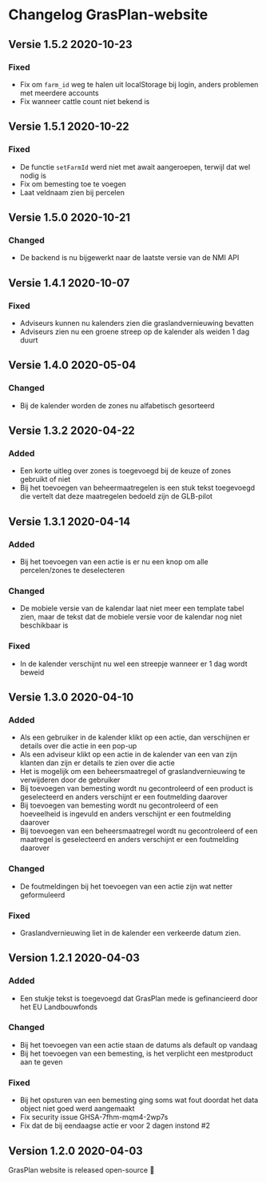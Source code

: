 # Changelog GrasPlan-website

## Versie 1.5.2 2020-10-23
### Fixed
* Fix om `farm_id` weg te halen uit localStorage bij login, anders problemen met meerdere accounts
* Fix wanneer cattle count niet bekend is

## Versie 1.5.1 2020-10-22
### Fixed 
* De functie `setFarmId` werd niet met await aangeroepen, terwijl dat wel nodig is
* Fix om bemesting toe te voegen
* Laat veldnaam zien bij percelen

## Versie 1.5.0 2020-10-21
### Changed
* De backend is nu bijgewerkt naar de laatste versie van de NMI API

## Versie 1.4.1 2020-10-07
### Fixed
* Adviseurs kunnen nu kalenders zien die graslandvernieuwing bevatten
* Adviseurs zien nu een groene streep op de kalender als weiden 1 dag duurt

## Versie 1.4.0 2020-05-04
### Changed
* Bij de kalender worden de zones nu alfabetisch gesorteerd

## Versie 1.3.2 2020-04-22
### Added
* Een korte uitleg over zones is toegevoegd bij de keuze of zones gebruikt of niet
* Bij het toevoegen van beheermaatregelen is een stuk tekst toegevoegd die vertelt dat deze maatregelen bedoeld zijn de GLB-pilot

## Versie 1.3.1 2020-04-14
### Added
* Bij het toevoegen van een actie is er nu een knop om alle percelen/zones te deselecteren

### Changed
* De mobiele versie van de kalendar laat niet meer een template tabel zien, maar de tekst dat de mobiele versie voor de kalendar nog niet beschikbaar is

### Fixed
* In de kalender verschijnt nu wel een streepje wanneer er 1 dag wordt beweid

## Versie 1.3.0 2020-04-10
### Added
* Als een gebruiker in de kalender klikt op een actie, dan verschijnen er details over die actie in een pop-up
* Als een adviseur klikt op een actie in de kalender van een van zijn klanten dan zijn er details te zien over die actie
* Het is mogelijk om een beheersmaatregel of graslandvernieuwing te verwijderen door de gebruiker
* Bij toevoegen van bemesting wordt nu gecontroleerd of een product is geselecteerd en anders verschijnt er een foutmelding daarover
* Bij toevoegen van bemesting wordt nu gecontroleerd of een hoeveelheid is ingevuld en anders verschijnt er een foutmelding daarover
* Bij toevoegen van een beheersmaatregel wordt nu gecontroleerd of een maatregel is geselecteerd en anders verschijnt er een foutmelding daarover

### Changed
* De foutmeldingen bij het toevoegen van een actie zijn wat netter geformuleerd

### Fixed
* Graslandvernieuwing liet in de kalender een verkeerde datum zien.

## Version 1.2.1 2020-04-03
### Added
* Een stukje tekst is toegevoegd dat GrasPlan mede is gefinancieerd door het EU Landbouwfonds

### Changed
* Bij het toevoegen van een actie staan de datums als default op vandaag
* Bij het toevoegen van een bemesting, is het verplicht een mestproduct aan te geven

### Fixed
* Bij het opsturen van een bemesting ging soms wat fout doordat het data object niet goed werd aangemaakt
* Fix security issue GHSA-7fhm-mqm4-2wp7s
* Fix dat de bij eendaagse actie er voor 2 dagen instond #2

## Version 1.2.0 2020-04-03
GrasPlan website is released open-source :tada: